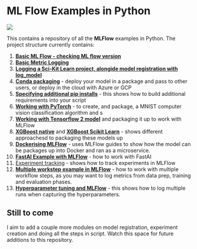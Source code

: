 # ML Flow Examples in Python

![](MLFlow_Python/MLFlow_Examples/figures/images/mlflow_logo.png)

This contains a repository of all the **MLFlow** examples in Python. The project structure currently contains:

1. [**Basic ML Flow - checking ML flow version**](https://github.com/StatsGary/MLFlow_Python/blob/main/MLFlow_Examples/01_MLFlow_Basics.py)
2. [**Basic Metric Logging**](https://github.com/StatsGary/MLFlow_Python/blob/main/MLFlow_Examples/02_Basic_Metric_Logging.py)
3. [**Logging a Sci-Kit Learn project, alongide model registration with **log_model****](https://github.com/StatsGary/MLFlow_Python/blob/main/MLFlow_Examples/03_Logging_SCIKIT_Learn_Experiment.py)
4. [**Conda packaging**](https://github.com/StatsGary/MLFlow_Python/tree/main/MLFlow_Examples/04_PackagingModelCode) - deploy your model in a package and pass to other users, or deploy in the cloud with Azure or GCP
5. [**Specifying additional pip installs**]() - this shows how to build additional requirements into your script
6. [**Working with PyTorch**](https://github.com/StatsGary/MLFlow_Python/tree/main/MLFlow_Examples/06_PyTorchWithMLFlow/MNIST) - to create, and package, a MNIST computer vision classification algorithm and s
7. [**Working with Tensorflow 2 model**](https://github.com/StatsGary/MLFlow_Python/tree/main/MLFlow_Examples/07_Tensorflow_MLFlow/tf2) and packaging it up to work with MLFlow
8. [**XGBoost native**](https://github.com/StatsGary/MLFlow_Python/tree/main/MLFlow_Examples/08_XGBoost_MLFlow/xgboost_native) and [**XGBoost Scikit Learn**](https://github.com/StatsGary/MLFlow_Python/tree/main/MLFlow_Examples/08_XGBoost_MLFlow/xgboost_sklearn) - shows different approachesd to packaging these models up
9. [**Dockerising MLFlow**](https://github.com/StatsGary/MLFlow_Python/tree/main/MLFlow_Examples/09_Dockerising_MLFlow) - uses MLFlow guides to show how the model can be packages up into Docker and ran as a microservice.
10. [**FastAI Example with MLFlow**](https://github.com/StatsGary/MLFlow_Python/tree/main/MLFlow_Examples/10_FastAIExample) - how to work with FastAI
11. [Experiment tracking](https://github.com/StatsGary/MLFlow_Python/tree/main/MLFlow_Examples/11_TrackingModel_Metrics) - shows how to track experiments in MLFlow
12. [**Multiple workstep example in MLFlow**](https://github.com/StatsGary/MLFlow_Python/tree/main/MLFlow_Examples/12_MultiWorkstep_MLFlow) - how to work with multiple workflow steps, as you may want to log metrics from data prep, training and evaluation phases.
13. [**Hyperparameter tuning and MLFlow**](https://github.com/StatsGary/MLFlow_Python/tree/main/MLFlow_Examples/13_Deploy_with_HP_tuning) - this shows how to log multiple runs when capturing the hyperparameters.


## Still to come
I aim to add a couple more modules on model registration, experiment creation and doing all the steps in script. Watch this space for future additions to this repository.